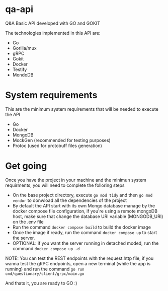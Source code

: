 # qa-api
Q&amp;A Basic API developed with GO and GOKIT

The technologies implemented in this API are:
- Go
- Gorilla/mux
- gRPC
- Gokit
- Docker
- Testify
- MondoDB

# System requirements

This are the minimum system requirements that will be needed to execute the API
- Go
- Docker
- MongoDB
- MockGen (recommended for testing purposes)
- Protoc (used for protobuff files generation)

# Get going

Once you have the project in your machine and the minimun system requirments, you will need to complete the folloring steps

- On the base project directory, execute `go mod tidy` and then `go mod vendor` to donwload all the dependencies of the project
- By default the API start with its own Mongo database manage by the docker compose file configuration, if you're using a remote mongoDB host, make sure that change the database URI variable (MONGODB_URI) on the .env file
- Run the command `docker compose build` to build the docker image
- Once the image if ready, run the command `docker compose up` to start the server. 
- OPTIONAL: if you want the server running in detached moded, run the command `docker compose up -d`

NOTE: You can test the REST endpoints with the request.http file, if you wanna test the gRPC endpoints, open a new terminal (while the app is running) and run the command `go run cmd/questionary/client/grpc/main.go`

And thats it, you are ready to GO :)



